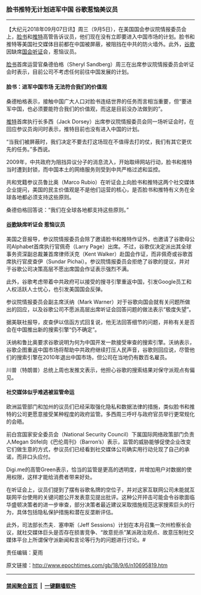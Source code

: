 ### 脸书推特无计划进军中国 谷歌惹恼美议员
------------------------

<p>【大纪元2018年09月07日讯】周三（9月5日），在美国国会参议院情报委员会上，<a href="http://www.epochtimes.com/gb/tag/%E8%84%B8%E4%B9%A6.html">脸书</a>和<a href="http://www.epochtimes.com/gb/tag/%E6%8E%A8%E7%89%B9.html">推特</a>高管告诉议员，他们现在没有立即要进入中国市场的计划。脸书和推特等美国社交媒体目前都在中国被屏蔽，被阻挡在中共的防火墙外。此外，<a href="http://www.epochtimes.com/gb/tag/%E8%B0%B7%E6%AD%8C.html">谷歌</a>因缺席<a href="http://www.epochtimes.com/gb/tag/%E5%9B%BD%E4%BC%9A%E5%90%AC%E8%AF%81.html">国会听证</a>会，惹恼议员。</p>
<p><a href="http://www.epochtimes.com/gb/tag/%E8%84%B8%E4%B9%A6.html">脸书</a>首席运营官桑德伯格（Sheryl Sandberg）周三在出席参议院情报委员会听证会时表示，目前公司不考虑任何前往中国发展的计划。</p>
<h4>脸书：进军中国市场 无法符合我们的价值观</h4>
<p>桑德柏格表示，接触中国广大人口对脸书连结世界的任务而言相当重要，但“要进军中国，也必须要能符合我们的价值观，而这是目前没办法做到的”。</p>
<p><a href="http://www.epochtimes.com/gb/tag/%E6%8E%A8%E7%89%B9.html">推特</a>首席执行长多西（Jack Dorsey）出席参议院情报委员会同一场听证会时，在回应参议员询问时表示，推特目前也没有进入中国的计划。</p>
<p>“当我们被屏蔽时，我们决定不要去打这场现在不值得去打的仗，我们有其它更优先的任务。”多西说。</p>
<p>2009年，中共政府为阻挡异议分子的消息流入，开始取缔网站行动，脸书和推特当时遭到封锁，而中国本土的网络服务则受到中共严格过滤和监控。</p>
<p>共和党籍参议员鲁比奥（Marco Rubio）在听证会上向脸书和推特这两个社交媒体企业提问，美国的民主价值观是不是他们运营的核心，是否脸书和推特有义务在全球各地都必须支持这些原则。</p>
<p>桑德伯格回答说：“我们在全球各地都支持这些原则。”</p>
<h4><a href="http://www.epochtimes.com/gb/tag/%E8%B0%B7%E6%AD%8C.html">谷歌</a>缺席听证会 惹恼议员</h4>
<p>美国之音报导，参议院情报委员会除了邀请脸书和推特作证外，也邀请了谷歌母公司Alphabet首席执行官佩奇（Larry Page）出席。不过，谷歌仅决定派出其全球事务资深副总裁兼首席律师沃克（Kent Walker）赴国会作证，而非佩奇或谷歌首席执行官皮查伊（Sundar Pichai）。参议院情报委员会拒绝了谷歌的提议，并对于谷歌公司决策高层不愿出席国会作证表示强烈不满。</p>
<p>此外，谷歌考虑带着中共政府可以接受的搜寻引擎重返中国，引发Google员工和人权活跃人士忧心，也引发美国国会反弹。</p>
<p>参议院情报委员会副主席沃纳（Mark Warner）对于谷歌向国会就有关问题所做出的回应，以及谷歌公司不愿派高层出席听证会回答问题的做法表示“极度失望”。</p>
<p>据美联社报导，皮查伊以信函方式回复说，他无法回答细节的问题，并称有关是否会在中国推出新的搜索引擎“仍不确定”。</p>
<p>沃纳和鲁比奥要求谷歌说明为何为中国开发一款接受审查的搜索引擎。沃纳表示，谷歌企图重返中国市场将帮助中共政府继续打压人民声音，谷歌则回应说，尽管他们的搜索引擎在2010年退出中国市场，但公司在当地仍有数百名雇员。</p>
<p>川普（特朗普）总统上周也发推文表示，他担心谷歌的搜索结果对保守派观点有偏见。</p>
<h4>社交媒体似乎难逃被监管命运</h4>
<p>欧洲监管部门和加州的议员们已经采取强化隐私和数据法律的措施，类似脸书和推特的公司更愿意接受某种程度的政府监管。多西周三呼吁与政府官员举行更常规化的会晤。</p>
<p>前白宫国家安全委员会（National Security Council）下属国际网络政策部门负责人Megan Stifel向《巴伦周刊》（Barron&#8217;s）表示，监管的威胁能够促使企业改变它们做生意的方式，参议员们已经看到社交媒体公司确实用行动兑现了自己的承诺，而非口头应付。</p>
<p>Digi.me的高管Green表示，恰当的监管是更高的透明度，并增加用户对数据的使用权限，这样才能给消费者带来好处。</p>
<p>在听证会上，议员们提到了摆有谷歌名牌的空位子，并对这家互联网公司未能就互联网平台使用的关键问题公开发表意见提出批评。这种公开抨击可能会令谷歌面临华盛顿决策者的进一步审查，部分决策者最近建议采取措施规范这家搜索巨头的行为，具体包括隐私保护措施和潜在反垄断评估。</p>
<p>此外，司法部长杰夫．塞申斯（Jeff Sessions）计划在本月召集一次州检察长会议，就社交媒体巨头是否存在损害竞争、“故意扼杀”某派政治观点、故意压制社交媒体平台上所谓保守派新闻和言论等行为的问题进行讨论。#</p>
<p>责任编辑：夏雨</p>

原文链接：http://www.epochtimes.com/gb/18/9/6/n10695819.htm


------------------------
#### [禁闻聚合首页](https://github.com/gfw-breaker/banned-news/blob/master/README.md) &nbsp;|&nbsp;  [一键翻墙软件](https://github.com/gfw-breaker/nogfw/blob/master/README.md)
